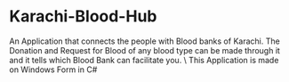 # Karachi-Blood-Hub
An Application that connects the people with Blood banks of Karachi. The Donation and Request for Blood of any blood type can be made through it and it tells which Blood Bank can facilitate you.  \\
This Application is made on Windows Form in C\#
